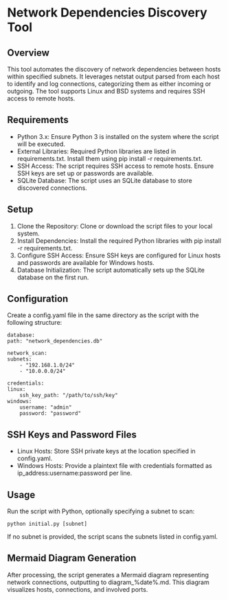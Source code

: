 # Network Dependencies Discovery Tool

## Overview

This tool automates the discovery of network dependencies between hosts within specified subnets. It leverages netstat output parsed from each host to identify and log connections, categorizing them as either incoming or outgoing. The tool supports Linux and BSD systems and requires SSH access to remote hosts.

## Requirements

- Python 3.x: Ensure Python 3 is installed on the system where the script will be executed.
- External Libraries: Required Python libraries are listed in requirements.txt. Install them using pip install -r requirements.txt.
- SSH Access: The script requires SSH access to remote hosts. Ensure SSH keys are set up or passwords are available.
- SQLite Database: The script uses an SQLite database to store discovered connections.


## Setup

1. Clone the Repository: Clone or download the script files to your local system.
2. Install Dependencies: Install the required Python libraries with pip install -r requirements.txt.
3. Configure SSH Access: Ensure SSH keys are configured for Linux hosts and passwords are available for Windows hosts.
4. Database Initialization: The script automatically sets up the SQLite database on the first run.


## Configuration

Create a config.yaml file in the same directory as the script with the following structure:


    database:
    path: "network_dependencies.db"

    network_scan:
    subnets:
        - "192.168.1.0/24"
        - "10.0.0.0/24"

    credentials:
    linux:
        ssh_key_path: "/path/to/ssh/key"
    windows:
        username: "admin"
        password: "password"


## SSH Keys and Password Files

- Linux Hosts: Store SSH private keys at the location specified in config.yaml.
- Windows Hosts: Provide a plaintext file with credentials formatted as ip_address:username:password per line.

## Usage

Run the script with Python, optionally specifying a subnet to scan:


`python initial.py [subnet]`

If no subnet is provided, the script scans the subnets listed in config.yaml.

## Mermaid Diagram Generation

After processing, the script generates a Mermaid diagram representing network connections, outputting to diagram_%date%.md. This diagram visualizes hosts, connections, and involved ports.